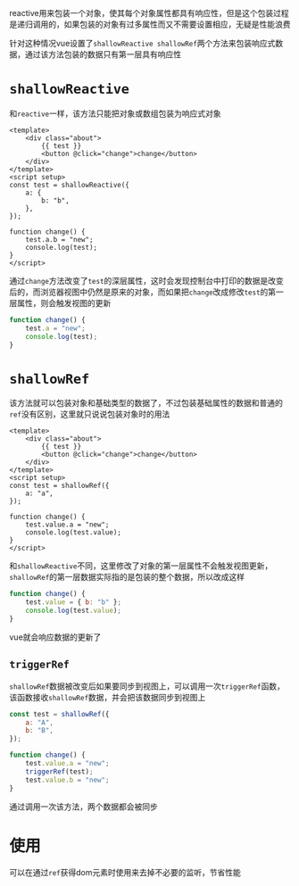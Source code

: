 reactive用来包装一个对象，使其每个对象属性都具有响应性，但是这个包装过程是递归调用的，如果包装的对象有过多属性而又不需要设置相应，无疑是性能浪费

针对这种情况vue设置了`shallowReactive shallowRef`两个方法来包装响应式数据，通过该方法包装的数据只有第一层具有响应性

# `shallowReactive`

和`reactive`一样，该方法只能把对象或数组包装为响应式对象

```vue
<template>
    <div class="about">
        {{ test }}
        <button @click="change">change</button>
    </div>
</template>
<script setup>
const test = shallowReactive({
    a: {
        b: "b",
    },
});

function change() {
    test.a.b = "new";
    console.log(test);
}
</script>
```

通过`change`方法改变了`test`的深层属性，这时会发现控制台中打印的数据是改变后的，而浏览器视图中仍然是原来的对象，而如果把`change`改成修改`test`的第一层属性，则会触发视图的更新

```javascript
function change() {
    test.a = "new";
    console.log(test);
}
```

# `shallowRef`

该方法就可以包装对象和基础类型的数据了，不过包装基础属性的数据和普通的`ref`没有区别，这里就只说说包装对象时的用法

```vue
<template>
    <div class="about">
        {{ test }}
        <button @click="change">change</button>
    </div>
</template>
<script setup>
const test = shallowRef({
    a: "a",
});

function change() {
    test.value.a = "new";
    console.log(test.value);
}
</script>
```

和`shallowReactive`不同，这里修改了对象的第一层属性不会触发视图更新，`shallowRef`的第一层数据实际指的是包装的整个数据，所以改成这样

```javascript
function change() {
    test.value = { b: "b" };
    console.log(test.value);
}
```

vue就会响应数据的更新了

## `triggerRef`

`shallowRef`数据被改变后如果要同步到视图上，可以调用一次`triggerRef`函数，该函数接收`shallowRef`数据，并会把该数据同步到视图上

```javascript
const test = shallowRef({
    a: "A",
    b: "B",
});

function change() {
    test.value.a = "new";
    triggerRef(test);
    test.value.b = "new";
}
```

通过调用一次该方法，两个数据都会被同步

# 使用

可以在通过`ref`获得dom元素时使用来去掉不必要的监听，节省性能